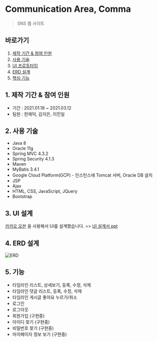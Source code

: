 # Communication Area, Comma
> SNS 웹 사이트

## 바로가기
1. [제작 기간 & 참여 인원](https://github.com/yny-team/Comma/blob/master/README.md#1-%EC%A0%9C%EC%9E%91-%EA%B8%B0%EA%B0%84--%EC%B0%B8%EC%97%AC-%EC%9D%B8%EC%9B%90)
2. [사용 기술](https://github.com/yny-team/Comma/blob/master/README.md#2-%EC%82%AC%EC%9A%A9-%EA%B8%B0%EC%88%A0)
3. [UI 프로토타입](https://github.com/yny-team/Comma/blob/master/README.md#3-ui-%EC%84%A4%EA%B3%84)
4. [ERD 설계](https://github.com/yny-team/Comma/blob/master/README.md#4-erd-%EC%84%A4%EA%B3%84)
5. [핵심 기능](https://github.com/yny-team/Comma/blob/master/README.md#5-%EA%B8%B0%EB%8A%A5)

## 1. 제작 기간 & 참여 인원
* 기간 : 2021.01.18 ~ 2021.03.12
* 팀원 : 한재덕, 김지은, 이진일

## 2. 사용 기술
* Java 8 
* Oracle 11g
* Spring MVC 4.3.2
* Spring Security 4.1.3
* Maven
* MyBatis 3.4.1
* Google Cloud Platform(GCP) - 인스턴스에 Tomcat 서버, Oracle DB 설치 
* JSP
* Ajax
* HTML, CSS, JavaScript, JQuery
* Bootstrap 

## 3. UI 설계
[카카오 오븐](https://ovenapp.io/) 을 사용해서 UI를 설계했습니다. => [UI 설계서 ppt](https://drive.google.com/file/d/1XZYNrxixaWlZwHnUzYUG5exk9U6tPTxA/view?usp=sharing)

## 4. ERD 설계
![ERD](https://user-images.githubusercontent.com/45028904/110233353-c85f1b80-7f66-11eb-8b53-d3e01d812e89.png)

## 5. 기능
* 타임라인 리스트, 상세보기, 등록, 수정, 삭제
* 타임라인 댓글 리스트, 등록, 수정, 삭제
* 타임라인 게시글 좋아요 누르기/취소
* 로그인
* 로그아웃
* 회원가입 (구현중)
* 아이디 찾기 (구현중)
* 비밀번호 찾기 (구현중)
* 마이페이지 정보 보기 (구현중)
